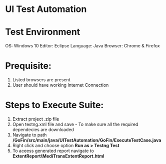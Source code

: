 # UI Test Automation
# Test Environment
OS: Windows 10
Editor: Eclipse
Language: Java
Browser: Chrome & Firefox

# Prequisite:
1. Listed browsers are present
2. User should have working Internet Connection

# Steps to Execute Suite:
1. Extract project .zip file
2. Open testng.xml file and save - To make sure all the required dependecies are downloaded
3. Navigate to path **/GoFin/src/main/java/UITestAutomation/GoFin/ExecuteTestCase.java**
4. Right click and choose option **Run as > Testng Test**
5. To aceess generated report navigate to **ExtentReport\MediTransExtentReport.html**

